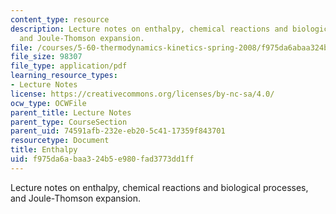 ```yaml
---
content_type: resource
description: Lecture notes on enthalpy, chemical reactions and biological processes,
  and Joule-Thomson expansion.
file: /courses/5-60-thermodynamics-kinetics-spring-2008/f975da6abaa324b5e980fad3773dd1ff_lec_4.pdf
file_size: 98307
file_type: application/pdf
learning_resource_types:
- Lecture Notes
license: https://creativecommons.org/licenses/by-nc-sa/4.0/
ocw_type: OCWFile
parent_title: Lecture Notes
parent_type: CourseSection
parent_uid: 74591afb-232e-eb20-5c41-17359f843701
resourcetype: Document
title: Enthalpy
uid: f975da6a-baa3-24b5-e980-fad3773dd1ff
---
```

Lecture notes on enthalpy, chemical reactions and biological processes, and Joule-Thomson expansion.